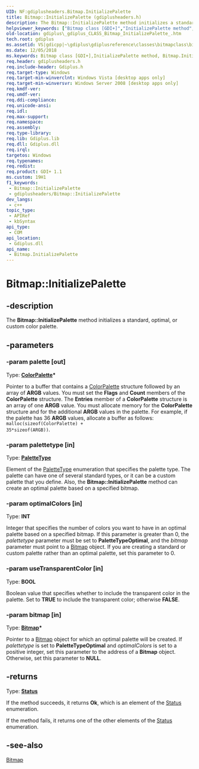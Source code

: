 ```yaml
---
UID: NF:gdiplusheaders.Bitmap.InitializePalette
title: Bitmap::InitializePalette (gdiplusheaders.h)
description: The Bitmap::InitializePalette method initializes a standard, optimal, or custom color palette.
helpviewer_keywords: ["Bitmap class [GDI+]","InitializePalette method","Bitmap.InitializePalette","Bitmap::InitializePalette","InitializePalette","InitializePalette method [GDI+]","InitializePalette method [GDI+]","Bitmap class","_gdiplus_CLASS_Bitmap_InitializePalette_","gdiplus._gdiplus_CLASS_Bitmap_InitializePalette_"]
old-location: gdiplus\_gdiplus_CLASS_Bitmap_InitializePalette_.htm
tech.root: gdiplus
ms.assetid: VS|gdicpp|~\gdiplus\gdiplusreference\classes\bitmapclass\bitmapgethistogrammethods\initializepalette.htm
ms.date: 12/05/2018
ms.keywords: Bitmap class [GDI+],InitializePalette method, Bitmap.InitializePalette, Bitmap::InitializePalette, InitializePalette, InitializePalette method [GDI+], InitializePalette method [GDI+],Bitmap class, _gdiplus_CLASS_Bitmap_InitializePalette_, gdiplus._gdiplus_CLASS_Bitmap_InitializePalette_
req.header: gdiplusheaders.h
req.include-header: Gdiplus.h
req.target-type: Windows
req.target-min-winverclnt: Windows Vista [desktop apps only]
req.target-min-winversvr: Windows Server 2008 [desktop apps only]
req.kmdf-ver: 
req.umdf-ver: 
req.ddi-compliance: 
req.unicode-ansi: 
req.idl: 
req.max-support: 
req.namespace: 
req.assembly: 
req.type-library: 
req.lib: Gdiplus.lib
req.dll: Gdiplus.dll
req.irql: 
targetos: Windows
req.typenames: 
req.redist: 
req.product: GDI+ 1.1
ms.custom: 19H1
f1_keywords:
 - Bitmap::InitializePalette
 - gdiplusheaders/Bitmap::InitializePalette
dev_langs:
 - c++
topic_type:
 - APIRef
 - kbSyntax
api_type:
 - COM
api_location:
 - Gdiplus.dll
api_name:
 - Bitmap.InitializePalette
---
```


# Bitmap::InitializePalette


## -description

The <b>Bitmap::InitializePalette</b> method initializes a standard, optimal, or custom color palette.

## -parameters

### -param palette [out]

Type: <b><a href="/windows/desktop/api/gdipluspixelformats/ns-gdipluspixelformats-colorpalette">ColorPalette</a>*</b>

Pointer to a buffer that contains a <a href="/windows/desktop/api/gdipluspixelformats/ns-gdipluspixelformats-colorpalette">ColorPalette</a> structure followed by an array of <b>ARGB</b> values. You must set the <b>Flags</b> and <b>Count</b> members of the <b>ColorPalette</b> structure. The <b>Entries</b> member of a <b>ColorPalette</b> structure is an array of one <b>ARGB</b> value. You must allocate memory for the <b>ColorPalette</b> structure and for the additional <b>ARGB</b> values in the palette. For example, if the palette has 36 <b>ARGB</b> values, allocate a buffer as follows: <code>malloc(sizeof(ColorPalette) + 35*sizeof(ARGB))</code>.

### -param palettetype [in]

Type: <b><a href="/windows/desktop/api/gdipluspixelformats/ne-gdipluspixelformats-palettetype">PaletteType</a></b>

Element of the <a href="/windows/desktop/api/gdipluspixelformats/ne-gdipluspixelformats-palettetype">PaletteType</a> enumeration that specifies the palette type. The palette can have one of several standard types, or it can be a custom palette that you define. Also, the <b>Bitmap::InitializePalette</b> method can create an optimal palette based on a specified bitmap.

### -param optimalColors [in]

Type: <b>INT</b>

Integer that specifies the number of colors you want to have in an optimal palette based on a specified bitmap. If this parameter is greater than 0, the <i>palettetype</i> parameter must be set to <b>PaletteTypeOptimal</b>, and the <i>bitmap</i> parameter must point to a <a href="/windows/desktop/api/gdiplusheaders/nl-gdiplusheaders-bitmap">Bitmap</a> object. If you are creating a standard or custom palette rather than an optimal palette, set this parameter to 0.

### -param useTransparentColor [in]

Type: <b>BOOL</b>

Boolean value that specifies whether to include the transparent color in the palette. Set to <b>TRUE</b> to include the transparent color; otherwise <b>FALSE</b>.

### -param bitmap [in]

Type: <b><a href="/windows/desktop/api/gdiplusheaders/nl-gdiplusheaders-bitmap">Bitmap</a>*</b>

Pointer to a <a href="/windows/desktop/api/gdiplusheaders/nl-gdiplusheaders-bitmap">Bitmap</a> object for which an optimal palette will be created. If <i>palettetype</i> is set to <b>PaletteTypeOptimal</b> and <i>optimalColors</i> is set to a positive integer, set this parameter to the address of a <b>Bitmap</b> object. Otherwise, set this parameter to <b>NULL</b>.

## -returns

Type: <b><a href="/windows/desktop/api/gdiplustypes/ne-gdiplustypes-status">Status</a></b>

If the method succeeds, it returns <b>Ok</b>, which is an element of the 
						<a href="/windows/desktop/api/gdiplustypes/ne-gdiplustypes-status">Status</a> enumeration.

If the method fails, it returns one of the other elements of the 
						<a href="/windows/desktop/api/gdiplustypes/ne-gdiplustypes-status">Status</a> enumeration.

## -see-also

<a href="/windows/desktop/api/gdiplusheaders/nl-gdiplusheaders-bitmap">Bitmap</a>
